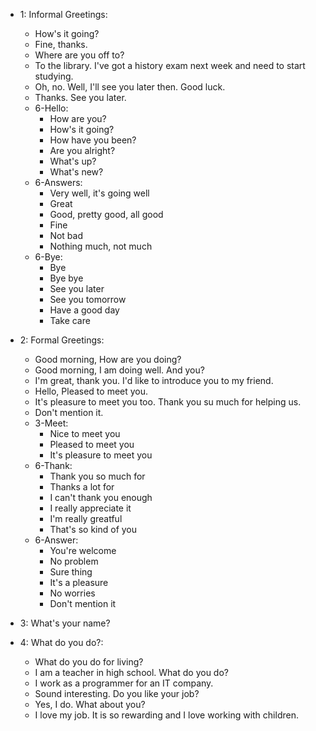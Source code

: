 - 1: Informal Greetings:
  - How's it going?
  - Fine, thanks.
  - Where are you off to?
  - To the library. I've got a history exam next week and need to start studying. 
  - Oh, no. Well, I'll see you later then. Good luck.
  - Thanks. See you later.
  - 6-Hello:
    - How are you?
    - How's it going?
    - How have you been?
    - Are you alright?
    - What's up?
    - What's new?
  - 6-Answers:
    - Very well, it's going well
    - Great
    - Good, pretty good, all good
    - Fine
    - Not bad
    - Nothing much, not much
  - 6-Bye:
    - Bye
    - Bye bye
    - See you later
    - See you tomorrow
    - Have a good day
    - Take care

- 2: Formal Greetings:
  - Good morning, How are you doing?
  - Good morning, I am doing well. And you?
  - I'm great, thank you. I'd like to introduce you to my friend.
  - Hello, Pleased to meet you.
  - It's pleasure to meet you too. Thank you su much for helping us.
  - Don't mention it.
  - 3-Meet:
    - Nice to meet you
    - Pleased to meet you
    - It's pleasure to meet you
  - 6-Thank:
    - Thank you so much for
    - Thanks a lot for
    - I can't thank you enough
    - I really appreciate it
    - I'm really greatful
    - That's so kind of you
  - 6-Answer:
    - You're welcome
    - No problem
    - Sure thing
    - It's a pleasure
    - No worries
    - Don't mention it

- 3: What's your name?

- 4: What do you do?:
  - What do you do for living?
  - I am a teacher in high school. What do you do?
  - I work as a programmer for an IT company.
  - Sound interesting. Do you like your job?
  - Yes, I do. What about you?
  - I love my job. It is so rewarding and I love working with children.
